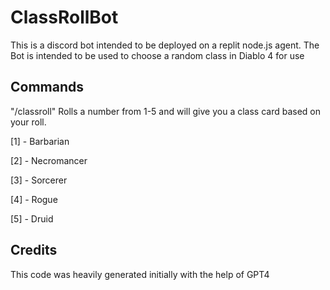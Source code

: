 # ClassRollBot
This is a discord bot intended to be deployed on a replit node.js agent. The Bot is intended to be used to choose a random class in Diablo 4 for use 

## Commands 
"/classroll"
Rolls a number from 1-5 and will give you a class card based on your roll. 

[1] - Barbarian

[2] - Necromancer

[3] - Sorcerer

[4] - Rogue

[5] - Druid

## Credits
This code was heavily generated initially with the help of GPT4
